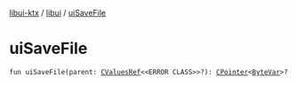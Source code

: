 [libui-ktx](../index.md) / [libui](index.md) / [uiSaveFile](./ui-save-file.md)

# uiSaveFile

`fun uiSaveFile(parent: `[`CValuesRef`](../kotlinx.cinterop/-c-values-ref/index.md)`<<ERROR CLASS>>?): `[`CPointer`](../kotlinx.cinterop/-c-pointer/index.md)`<`[`ByteVar`](../kotlinx.cinterop/-byte-var.md)`>?`